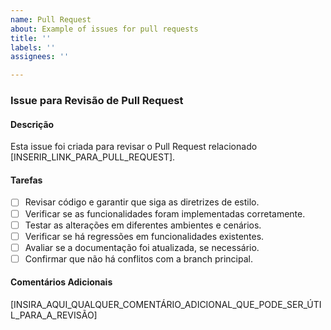 ```yaml
---
name: Pull Request
about: Example of issues for pull requests
title: ''
labels: ''
assignees: ''

---
```


### Issue para Revisão de Pull Request

#### Descrição
Esta issue foi criada para revisar o Pull Request relacionado [INSERIR_LINK_PARA_PULL_REQUEST].

#### Tarefas
- [ ] Revisar código e garantir que siga as diretrizes de estilo.
- [ ] Verificar se as funcionalidades foram implementadas corretamente.
- [ ] Testar as alterações em diferentes ambientes e cenários.
- [ ] Verificar se há regressões em funcionalidades existentes.
- [ ] Avaliar se a documentação foi atualizada, se necessário.
- [ ] Confirmar que não há conflitos com a branch principal.

#### Comentários Adicionais
[INSIRA_AQUI_QUALQUER_COMENTÁRIO_ADICIONAL_QUE_PODE_SER_ÚTIL_PARA_A_REVISÃO]
